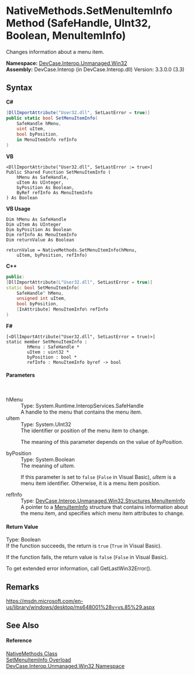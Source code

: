 # NativeMethods.SetMenuItemInfo Method (SafeHandle, UInt32, Boolean, MenuItemInfo)
 

Changes information about a menu item.

**Namespace:**&nbsp;<a href="N_DevCase_Interop_Unmanaged_Win32">DevCase.Interop.Unmanaged.Win32</a><br />**Assembly:**&nbsp;DevCase.Interop (in DevCase.Interop.dll) Version: 3.3.0.0 (3.3)

## Syntax

**C#**<br />
``` C#
[DllImportAttribute("User32.dll", SetLastError = true)]
public static bool SetMenuItemInfo(
	SafeHandle hMenu,
	uint uItem,
	bool byPosition,
	in MenuItemInfo refInfo
)
```

**VB**<br />
``` VB
<DllImportAttribute("User32.dll", SetLastError := true>]
Public Shared Function SetMenuItemInfo ( 
	hMenu As SafeHandle,
	uItem As UInteger,
	byPosition As Boolean,
	ByRef refInfo As MenuItemInfo
) As Boolean
```

**VB Usage**<br />
``` VB Usage
Dim hMenu As SafeHandle
Dim uItem As UInteger
Dim byPosition As Boolean
Dim refInfo As MenuItemInfo
Dim returnValue As Boolean

returnValue = NativeMethods.SetMenuItemInfo(hMenu, 
	uItem, byPosition, refInfo)
```

**C++**<br />
``` C++
public:
[DllImportAttribute(L"User32.dll", SetLastError = true)]
static bool SetMenuItemInfo(
	SafeHandle^ hMenu, 
	unsigned int uItem, 
	bool byPosition, 
	[InAttribute] MenuItemInfo% refInfo
)
```

**F#**<br />
``` F#
[<DllImportAttribute("User32.dll", SetLastError = true)>]
static member SetMenuItemInfo : 
        hMenu : SafeHandle * 
        uItem : uint32 * 
        byPosition : bool * 
        refInfo : MenuItemInfo byref -> bool 

```


#### Parameters
&nbsp;<dl><dt>hMenu</dt><dd>Type: System.Runtime.InteropServices.SafeHandle<br />A handle to the menu that contains the menu item.</dd><dt>uItem</dt><dd>Type: System.UInt32<br />The identifier or position of the menu item to change. 

 The meaning of this parameter depends on the value of *byPosition*.</dd><dt>byPosition</dt><dd>Type: System.Boolean<br />The meaning of *uItem*. 

 If this parameter is set to `false` (`False` in Visual Basic), *uItem* is a menu item identifier. Otherwise, it is a menu item position.</dd><dt>refInfo</dt><dd>Type: <a href="T_DevCase_Interop_Unmanaged_Win32_Structures_MenuItemInfo">DevCase.Interop.Unmanaged.Win32.Structures.MenuItemInfo</a><br />A pointer to a <a href="T_DevCase_Interop_Unmanaged_Win32_Structures_MenuItemInfo">MenuItemInfo</a> structure that contains information about the menu item, and specifies which menu item attributes to change.</dd></dl>

#### Return Value
Type: Boolean<br />If the function succeeds, the return is `true` (`True` in Visual Basic). 

 If the function fails, the return value is `false` (`False` in Visual Basic). 

 To get extended error information, call GetLastWin32Error().

## Remarks
<a href="https://msdn.microsoft.com/en-us/library/windows/desktop/ms648001%28v=vs.85%29.aspx" target="_blank">https://msdn.microsoft.com/en-us/library/windows/desktop/ms648001%28v=vs.85%29.aspx</a>

## See Also


#### Reference
<a href="T_DevCase_Interop_Unmanaged_Win32_NativeMethods">NativeMethods Class</a><br /><a href="Overload_DevCase_Interop_Unmanaged_Win32_NativeMethods_SetMenuItemInfo">SetMenuItemInfo Overload</a><br /><a href="N_DevCase_Interop_Unmanaged_Win32">DevCase.Interop.Unmanaged.Win32 Namespace</a><br />